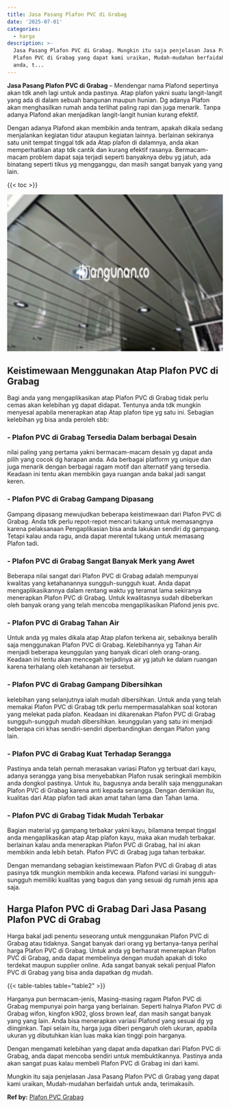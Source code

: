 ```yaml
---
title: Jasa Pasang Plafon PVC di Grabag
date: '2025-07-01'
categories:
  - harga
description: >-
  Jasa Pasang Plafon PVC di Grabag. Mungkin itu saja penjelasan Jasa Pasang
  Plafon PVC di Grabag yang dapat kami uraikan, Mudah-mudahan berfaidah untuk
  anda, t...
---
```


**Jasa Pasang Plafon PVC di Grabag** – Mendengar nama Plafond sepertinya akan tdk aneh lagi untuk anda pastinya. Atap plafon yakni suatu langit-langit yang ada di dalam sebuah bangunan maupun hunian. Dg adanya Plafon akan menghasilkan rumah anda terlihat paling rapi dan juga menarik. Tanpa adanya Plafond akan menjadikan langit-langit hunian kurang efektif.

Dengan adanya Plafond akan membikin anda tentram, apakah dikala sedang menjalankan kegiatan tidur ataupun kegiatan lainnya. berlainan sekiranya satu unit tempat tinggal tdk ada Atap plafon di dalamnya, anda akan memperhatikan atap tdk cantik dan kurang efektif rasanya. Bermacam-macam problem dapat saja terjadi seperti banyaknya debu yg jatuh, ada binatang seperti tikus yg mengganggu, dan masih sangat banyak yang yang lain.

{{< toc >}}

![Jasa Pasang Plafon PVC di Grabag](/images/flafond-pvc-murah07.png)

## Keistimewaan Menggunakan Atap Plafon PVC di Grabag

Bagi anda yang mengaplikasikan atap Plafon PVC di Grabag tidak perlu cemas akan kelebihan yg dapat didapat. Tentunya anda tdk mungkin menyesal apabila menerapkan atap Atap plafon tipe yg satu ini. Sebagian kelebihan yg bisa anda peroleh sbb:

### \- Plafon PVC di Grabag Tersedia Dalam berbagai Desain

nilai paling yang pertama yakni bermacam-macam desain yg dapat anda pilih yang cocok dg harapan anda. Ada berbagai platform yg unique dan juga menarik dengan berbagai ragam motif dan alternatif yang tersedia. Keadaan ini tentu akan membikin gaya ruangan anda bakal jadi sangat keren.

### \- Plafon PVC di Grabag Gampang Dipasang

Gampang dipasang mewujudkan beberapa keistimewaan dari Plafon PVC di Grabag. Anda tdk perlu repot-repot mencari tukang untuk memasangnya karena pelaksanaan Pengaplikasian bisa anda lakukan sendiri dg gampang. Tetapi kalau anda ragu, anda dapat merental tukang untuk memasang Plafon tadi.

### \- Plafon PVC di Grabag Sangat Banyak Merk yang Awet

Beberapa nilai sangat dari Plafon PVC di Grabag adalah mempunyai kwalitas yang ketahanannya sungguh-sungguh kuat. Anda dapat mengaplikasikannya dalam rentang waktu yg teramat lama sekiranya menerapkan Plafon PVC di Grabag. Untuk kwalitasnya sudah dibeberkan oleh banyak orang yang telah mencoba mengaplikasikan Plafond jenis pvc.

### \- Plafon PVC di Grabag Tahan Air

Untuk anda yg males dikala atap Atap plafon terkena air, sebaiknya beralih saja menggunakan Plafon PVC di Grabag. Kelebihannya yg Tahan Air menjadi beberapa keunggulan yang banyak dicari oleh orang-orang. Keadaan ini tentu akan mencegah terjadinya air yg jatuh ke dalam ruangan karena terhalang oleh ketahanan air tersebut.

### \- Plafon PVC di Grabag Gampang Dibersihkan

kelebihan yang selanjutnya ialah mudah dibersihkan. Untuk anda yang telah memakai Plafon PVC di Grabag tdk perlu mempermasalahkan soal kotoran yang melekat pada plafon. Keadaan ini dikarenakan Plafon PVC di Grabag sungguh-sungguh mudah dibersihkan. keunggulan yang satu ini menjadi beberapa ciri khas sendiri-sendiri diperbandingkan dengan Plafon yang lain.

### \- Plafon PVC di Grabag Kuat Terhadap Serangga

Pastinya anda telah pernah merasakan variasi Plafon yg terbuat dari kayu, adanya serangga yang bisa menyebabkan Plafon rusak seringkali membikin anda dongkol pastinya. Untuk itu, bagusnya anda beralih saja menggunakan Plafon PVC di Grabag karena anti kepada serangga. Dengan demikian itu, kualitas dari Atap plafon tadi akan amat tahan lama dan Tahan lama.

### \- Plafon PVC di Grabag Tidak Mudah Terbakar

Bagian material yg gampang terbakar yakni kayu, bilamana tempat tinggal anda mengaplikasikan atap Atap plafon kayu, maka akan mudah terbakar. berlainan kalau anda menerapkan Plafon PVC di Grabag, hal ini akan membikin anda lebih betah. Plafon PVC di Grabag juga tahan terbakar.

Dengan memandang sebagian keistimewaan Plafon PVC di Grabag di atas pasinya tdk mungkin membikin anda kecewa. Plafond variasi ini sungguh-sungguh memiliki kualitas yang bagus dan yang sesuai dg rumah jenis apa saja.

## Harga Plafon PVC di Grabag Dari Jasa Pasang Plafon PVC di Grabag

Harga bakal jadi penentu seseorang untuk menggunakan Plafon PVC di Grabag atau tidaknya. Sangat banyak dari orang yg bertanya-tanya perihal harga Plafon PVC di Grabag. Untuk anda yg berhasrat menerapkan Plafon PVC di Grabag, anda dapat membelinya dengan mudah apakah di toko terdekat maupun supplier online. Ada sangat banyak sekali penjual Plafon PVC di Grabag yang bisa anda dapatkan dg mudah.

{{< table-tables table="table2" >}}

Harganya pun bermacam-jenis, Masing-masing ragam Plafon PVC di Grabag mempunyai poin harga yang berlainan. Seperti halnya Plafon PVC di Grabag wifon, kingfon k902, gloss brown leaf, dan masih sangat banyak yang yang lain. Anda bisa menerapkan variasi Plafond yang sesuai dg yg diinginkan. Tapi selain itu, harga juga diberi pengaruh oleh ukuran, apabila ukuran yg dibutuhkan kian luas maka kian tinggi poin harganya.

Dengan mengamati kelebihan yang dapat anda dapatkan dari Plafon PVC di Grabag, anda dapat mencoba sendiri untuk membuktikannya. Pastinya anda akan sangat puas kalau membeli Plafon PVC di Grabag ini dari kami.

Mungkin itu saja penjelasan Jasa Pasang Plafon PVC di Grabag yang dapat kami uraikan, Mudah-mudahan berfaidah untuk anda, terimakasih.

**Ref by:** [Plafon PVC Grabag](https://id.wikipedia.org/wiki/Plafon)
